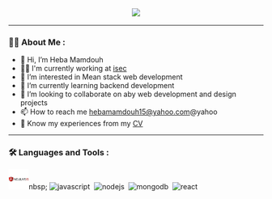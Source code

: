 <div id="header" align="center">
  <img src="https://media.giphy.com/media/M9gbBd9nbDrOTu1Mqx/giphy.gif" width="100"/>
</div>

---

### :woman_technologist: About Me :
- 👋 Hi, I’m Heba Mamdouh
- :woman_technologist: I'm currently working at [isec](https://isec.com.eg/)
- 👀 I’m interested in Mean stack web development
- 🌱 I’m currently learning backend development 
- 💞️ I’m looking to collaborate on aby web development and design projects
- 📫 How to reach me hebamamdouh15@yahoo.com@yahoo
- :page_with_curl: Know my experiences from my [CV](https://drive.google.com/file/d/1VXeZE35z6cwh4aQsD6SZBcvlKVLFYjA9/view?usp=sharing)

---

### :hammer_and_wrench: Languages and Tools :

<img src="https://github.com/devicons/devicon/blob/master/icons/angularjs/angularjs-original-wordmark.svg" title="angularjs" alt="angularjs" width="40" height="40"/>nbsp;
<img src="https://github.com/devicons/devicon/tree/master/icons/javascript" title="javascript" alt="javascript" width="40" height="40"/>&nbsp;
<img src="https://github.com/devicons/devicon/tree/master/icons/nodejs" title="nodejs" alt="nodejs" width="40" height="40"/>&nbsp;
<img src="https://github.com/devicons/devicon/tree/master/icons/mongodb" title="mongodb" alt="mongodb" width="40" height="40"/>&nbsp;
<img src="https://github.com/devicons/devicon/tree/master/icons/react" title="react" alt="react" width="40" height="40"/>&nbsp;
